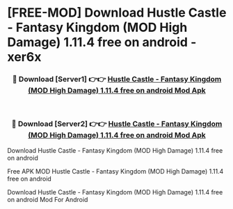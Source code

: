 # [FREE-MOD] Download Hustle Castle - Fantasy Kingdom (MOD High Damage) 1.11.4 free on android - xer6x


<div align="center">
<h3>🔴 Download [Server1] 👉👉 <a href="https://apk-comot.site?title=Hustle_Castle_-_Fantasy_Kingdom_(MOD_High_Damage)_1.11.4_free_on_android">Hustle Castle - Fantasy Kingdom (MOD High Damage) 1.11.4 free on android Mod Apk</a></h3><br>

<h3>🔴 Download [Server2] 👉👉 <a href="https://apk-comot.site?title=Hustle_Castle_-_Fantasy_Kingdom_(MOD_High_Damage)_1.11.4_free_on_android">Hustle Castle - Fantasy Kingdom (MOD High Damage) 1.11.4 free on android Mod Apk</a></h3>
</div>



Download Hustle Castle - Fantasy Kingdom (MOD High Damage) 1.11.4 free on android 

Free APK MOD Hustle Castle - Fantasy Kingdom (MOD High Damage) 1.11.4 free on android 

Download Hustle Castle - Fantasy Kingdom (MOD High Damage) 1.11.4 free on android Mod For Android
